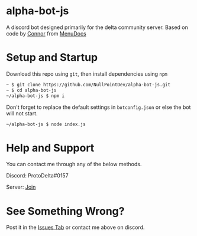 # alpha-bot-js

A discord bot designed primarily for the delta community server.
Based on code by [Connor](https://twitter.com/Strandable) from [MenuDocs](https://github.com/menudocs/)

# Setup and Startup

Download this repo using `git`, then install dependencies using `npm`

```sh
~ $ git clone https://github.com/NullPointDev/alpha-bot-js.git
~ $ cd alpha-bot-js
~/alpha-bot-js $ npm i
```

Don't forget to replace the default settings in `botconfig.json` or else the bot will not start.

```sh
~/alpha-bot-js $ node index.js
```

# Help and Support

You can contact me through any of the below methods.

Discord: ProtoDelta#0157

Server: [Join](https://discord.gg/nAsWCfn)

# See Something Wrong?

Post it in the [Issues Tab](https://https://github.com/NullPointDev/alpha-bot-js/issues)
or contact me above on discord.
